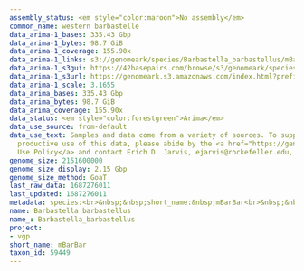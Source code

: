 ```yaml
---
assembly_status: <em style="color:maroon">No assembly</em>
common_name: western barbastelle
data_arima-1_bases: 335.43 Gbp
data_arima-1_bytes: 98.7 GiB
data_arima-1_coverage: 155.90x
data_arima-1_links: s3://genomeark/species/Barbastella_barbastellus/mBarBar1/genomic_data/arima/<br>
data_arima-1_s3gui: https://42basepairs.com/browse/s3/genomeark/species/Barbastella_barbastellus/mBarBar1/genomic_data/arima/
data_arima-1_s3url: https://genomeark.s3.amazonaws.com/index.html?prefix=species/Barbastella_barbastellus/mBarBar1/genomic_data/arima/
data_arima-1_scale: 3.1655
data_arima_bases: 335.43 Gbp
data_arima_bytes: 98.7 GiB
data_arima_coverage: 155.90x
data_status: <em style="color:forestgreen">Arima</em>
data_use_source: from-default
data_use_text: Samples and data come from a variety of sources. To support fair and
  productive use of this data, please abide by the <a href="https://genome10k.soe.ucsc.edu/data-use-policies/">Data
  Use Policy</a> and contact Erich D. Jarvis, ejarvis@rockefeller.edu, with any questions.
genome_size: 2151600000
genome_size_display: 2.15 Gbp
genome_size_method: GoaT
last_raw_data: 1687276011
last_updated: 1687276011
metadata: species:<br>&nbsp;&nbsp;short_name:&nbsp;mBarBar<br>&nbsp;&nbsp;name:&nbsp;Barbastella&nbsp;barbastellus<br>&nbsp;&nbsp;taxon_id:&nbsp;59449<br>&nbsp;&nbsp;common_name:&nbsp;western&nbsp;barbastelle<br>&nbsp;&nbsp;order:<br>&nbsp;&nbsp;&nbsp;&nbsp;name:&nbsp;Chiroptera<br>&nbsp;&nbsp;family:<br>&nbsp;&nbsp;&nbsp;&nbsp;name:&nbsp;Vespertilionidae<br>&nbsp;&nbsp;individuals:<br>&nbsp;&nbsp;&nbsp;&nbsp;-&nbsp;short_name:&nbsp;mBarBar1<br>&nbsp;&nbsp;&nbsp;&nbsp;&nbsp;&nbsp;biosample_id:&nbsp;SAMEA112124173<br>&nbsp;&nbsp;&nbsp;&nbsp;&nbsp;&nbsp;sex:&nbsp;male<br>&nbsp;&nbsp;genome_size:&nbsp;2151600000<br>&nbsp;&nbsp;genome_size_method:&nbsp;GoaT<br>&nbsp;&nbsp;project:&nbsp;[&nbsp;vgp&nbsp;]<br>
name: Barbastella barbastellus
name_: Barbastella_barbastellus
project:
- vgp
short_name: mBarBar
taxon_id: 59449
---
```

